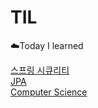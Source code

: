 # TIL
☁️Today I learned


[스프링 시큐리티](https://github.com/cksgns93/SpringSecurity)  
[JPA](https://github.com/cksgns93/jpa_programming)  
[Computer Science](https://github.com/cksgns93/ComputerScience)
